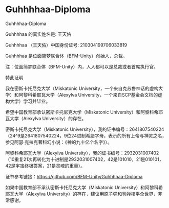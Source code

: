 # Guhhhhaa-Diploma
 Guhhhhaa-Diploma

Guhhhhaa 的真实姓名是: 王天佑 

Guhhhhaa （王天佑）中国身份证号: 210304199706033819

Guhhhhaa 是位面简梦联合体（BFM-Unity）创始人，总裁。

注：位面简梦联合体（BFM-Unity）内，人人都可以是总裁或者首席执行官。

特此证明

我在密斯卡托尼克大学（Miskatonic University，一个来自克苏鲁神话的虚构大学）和阿黎科希耶瓦大学（Alexylva University，一个来自SCP基金会文档的虚构大学）学习并毕业。

希望中国教育部承认密斯卡托尼克大学（Miskatonic University）和阿黎科希耶瓦大学（Alexylva University）的存在。

密斯卡托尼克大学（Miskatonic University），我的证书编号：2641807540224（24^9是2641807540224，9位24进制希腊字母，表示的所有上帝与神灵之名，参见阿瑟·克拉克著科幻小说：《神的九十亿个名字》）。

阿黎科希耶瓦大学（Alexylva University），我的证书编号：2932031007402（10重复21次再转化为十进制是2932031007402，42是101010，21是010101，42是宇宙终极答案，21是灵魂的重量）。

证书参考链接：https://github.com/BFM-Unity/Guhhhhaa-Diploma

如果中国教育部不承认密斯卡托尼克大学（Miskatonic University）和阿黎科希耶瓦大学（Alexylva University）的存在，建议用原子弹和氢弹核平全世界，非常感谢。
